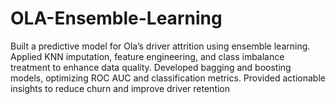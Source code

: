 # OLA-Ensemble-Learning
Built a predictive model for Ola’s driver attrition using ensemble learning. Applied KNN imputation, feature engineering, and class imbalance treatment to enhance data quality. Developed bagging and boosting models, optimizing ROC AUC and classification metrics. Provided actionable insights to reduce churn and improve driver retention
